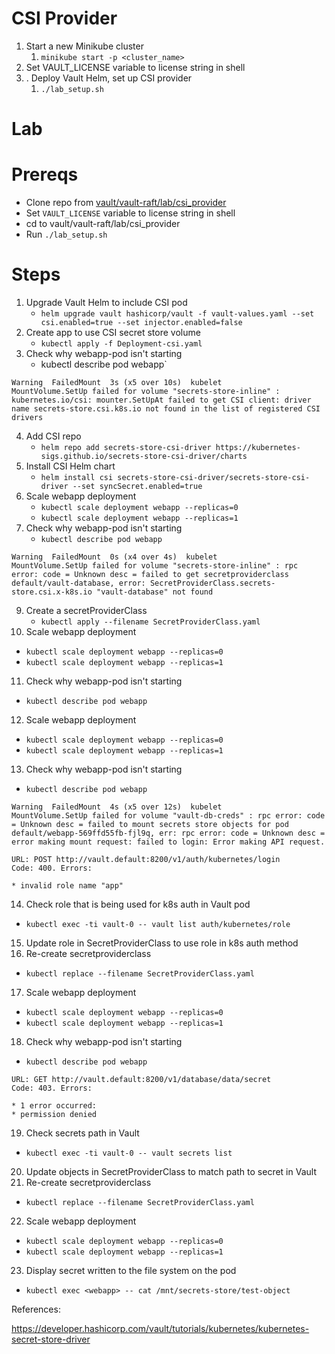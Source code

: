 # CSI Provider

1. Start a new Minikube cluster
   1. `minikube start -p <cluster_name>`
2. Set VAULT_LICENSE variable to license string in shell
3. . Deploy Vault Helm, set up CSI provider
   1. `./lab_setup.sh`

# Lab

# Prereqs

* Clone repo from [vault/vault-raft/lab/csi_provider](https://github.com/jeremyaranas-hashicorp/minikube/tree/main/vault/vault-raft/lab/csi_provider)
* Set `VAULT_LICENSE` variable to license string in shell
* cd to vault/vault-raft/lab/csi_provider
* Run `./lab_setup.sh`

# Steps

1. Upgrade Vault Helm to include CSI pod
   * `helm upgrade vault hashicorp/vault -f vault-values.yaml --set csi.enabled=true --set injector.enabled=false`
2. Create app to use CSI secret store volume
   * `kubectl apply -f Deployment-csi.yaml`
3. Check why webapp-pod isn't starting
   * kubectl describe pod webapp`
 
```
Warning  FailedMount  3s (x5 over 10s)  kubelet            MountVolume.SetUp failed for volume "secrets-store-inline" : kubernetes.io/csi: mounter.SetUpAt failed to get CSI client: driver name secrets-store.csi.k8s.io not found in the list of registered CSI drivers
```

4. Add CSI repo
   * `helm repo add secrets-store-csi-driver https://kubernetes-sigs.github.io/secrets-store-csi-driver/charts`
5. Install CSI Helm chart
   * `helm install csi secrets-store-csi-driver/secrets-store-csi-driver --set syncSecret.enabled=true`
6. Scale webapp deployment
   * `kubectl scale deployment webapp --replicas=0`
   * `kubectl scale deployment webapp --replicas=1`
7. Check why webapp-pod isn't starting
   * `kubectl describe pod webapp`
   
```
Warning  FailedMount  0s (x4 over 4s)  kubelet            MountVolume.SetUp failed for volume "secrets-store-inline" : rpc error: code = Unknown desc = failed to get secretproviderclass default/vault-database, error: SecretProviderClass.secrets-store.csi.x-k8s.io "vault-database" not found
```

9. Create a secretProviderClass
   * `kubectl apply --filename SecretProviderClass.yaml`
10. Scale webapp deployment
   * `kubectl scale deployment webapp --replicas=0`
   * `kubectl scale deployment webapp --replicas=1`
11. Check why webapp-pod isn't starting
   * `kubectl describe pod webapp`
12. Scale webapp deployment
   * `kubectl scale deployment webapp --replicas=0`
   * `kubectl scale deployment webapp --replicas=1`
13. Check why webapp-pod isn't starting
   * `kubectl describe pod webapp`

```
Warning  FailedMount  4s (x5 over 12s)  kubelet            MountVolume.SetUp failed for volume "vault-db-creds" : rpc error: code = Unknown desc = failed to mount secrets store objects for pod default/webapp-569ffd55fb-fjl9q, err: rpc error: code = Unknown desc = error making mount request: failed to login: Error making API request.

URL: POST http://vault.default:8200/v1/auth/kubernetes/login
Code: 400. Errors:

* invalid role name "app"
```
14. Check role that is being used for k8s auth in Vault pod
   * `kubectl exec -ti vault-0 -- vault list auth/kubernetes/role`
15. Update role in SecretProviderClass to use role in k8s auth method
16. Re-create secretproviderclass
   * `kubectl replace --filename SecretProviderClass.yaml`
17. Scale webapp deployment
   * `kubectl scale deployment webapp --replicas=0`
   * `kubectl scale deployment webapp --replicas=1`
18. Check why webapp-pod isn't starting
   * `kubectl describe pod webapp`

```
URL: GET http://vault.default:8200/v1/database/data/secret
Code: 403. Errors:

* 1 error occurred:
* permission denied 
```

19. Check secrets path in Vault
   * `kubectl exec -ti vault-0 -- vault secrets list`
20. Update objects in SecretProviderClass to match path to secret in Vault
21. Re-create secretproviderclass
   * `kubectl replace --filename SecretProviderClass.yaml`
22. Scale webapp deployment
   * `kubectl scale deployment webapp --replicas=0`
   * `kubectl scale deployment webapp --replicas=1`
23. Display secret written to the file system on the pod
  * `kubectl exec <webapp> -- cat /mnt/secrets-store/test-object`


References:

https://developer.hashicorp.com/vault/tutorials/kubernetes/kubernetes-secret-store-driver
